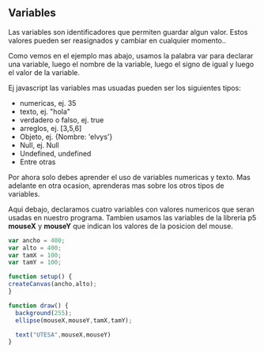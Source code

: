 ## Variables ##

Las variables son identificadores que permiten guardar algun valor. Estos valores pueden ser reasignados y cambiar en cualquier momento..

Como vemos en el ejemplo mas abajo, usamos la palabra var para declarar una variable, luego el nombre de la variable, luego el signo de igual y luego el valor de la variable.

Ej javascript las variables mas usuadas pueden ser los siguientes tipos:

* numericas, ej. 35
* texto, ej. "hola"
* verdadero o falso, ej. true
* arreglos, ej. [3,5,6]
* Objeto, ej. {Nombre: 'elvys'}
* Null, ej. Null
* Undefined, undefined
* Entre otras

Por ahora solo debes aprender el uso de variables numericas y texto. Mas adelante en otra ocasion, aprenderas mas sobre los otros tipos de variables.

Aqui debajo, declaramos cuatro variables con valores numericos que seran usadas en nuestro programa. Tambien usamos las variables de la libreria p5 __mouseX__ y __mouseY__ que indican los valores de la posicion del mouse.

```javascript
var ancho = 400;
var alto = 400;
var tamX = 100;
var tamY = 100;

function setup() {
createCanvas(ancho,alto);
}

function draw() {
  background(255);
  ellipse(mouseX,mouseY,tamX,tamY);

  text("UTESA",mouseX,mouseY)
}
```
